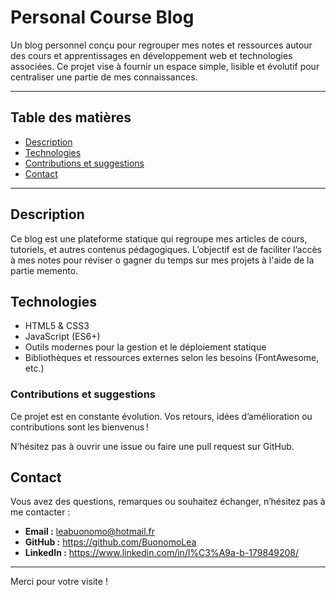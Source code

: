 # Personal Course Blog

Un blog personnel conçu pour regrouper mes notes et ressources autour des cours et apprentissages en développement web et technologies associées. Ce projet vise à fournir un espace simple, lisible et évolutif pour centraliser une partie de mes connaissances.

---

## Table des matières

- [Description](#description)  
- [Technologies](#technologies)  
- [Contributions et suggestions](#contributions-et-suggestions)  
- [Contact](#contact)  

---

## Description

Ce blog est une plateforme statique qui regroupe mes articles de cours, tutoriels, et autres contenus pédagogiques. L’objectif est de faciliter l’accès à mes notes pour réviser o gagner du temps sur mes projets à l'aide de la partie memento.

## Technologies

- HTML5 & CSS3  
- JavaScript (ES6+)  
- Outils modernes pour la gestion et le déploiement statique  
- Bibliothèques et ressources externes selon les besoins (FontAwesome, etc.)  

### Contributions et suggestions

Ce projet est en constante évolution. Vos retours, idées d’amélioration ou contributions sont les bienvenus !  

N’hésitez pas à ouvrir une issue ou faire une pull request sur GitHub.


## Contact

Vous avez des questions, remarques ou souhaitez échanger, n’hésitez pas à me contacter :

- **Email :** leabuonomo@hotmail.fr
- **GitHub :** https://github.com/BuonomoLea  
- **LinkedIn :** https://www.linkedin.com/in/l%C3%A9a-b-179849208/ 

---

Merci pour votre visite !
